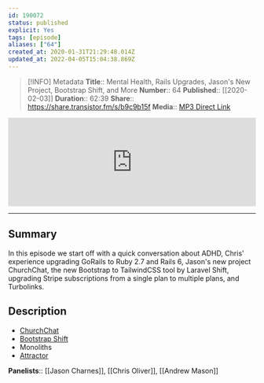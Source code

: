 ```yaml
---
id: 190072
status: published
explicit: Yes
tags: [episode]
aliases: ["64"]
created_at: 2020-01-31T21:29:48.014Z
updated_at: 2022-04-05T15:04:38.869Z
---
```


> [!INFO] Metadata
> **Title**:: Mental Health, Rails Upgrades, Jason's New Project, Bootstrap Shift, and More
> **Number**:: 64
> **Published**:: [[2020-02-03]]
> **Duration**:: 62:39
> **Share**:: <https://share.transistor.fm/s/b9c9b15f>
> **Media**:: [MP3 Direct Link](https://dts.podtrac.com/redirect.mp3/media.transistor.fm/b9c9b15f/17ffcf45.mp3)

<iframe width="100%" height="180" frameborder="no" scrolling="no" seamless src="https://share.transistor.fm/e/b9c9b15f/dark"></iframe>

---

## Summary

In this episode we start off with a quick conversation about ADHD, Chris' experience upgrading GoRails to Ruby 2.7 and Rails 6, Jason's new project ChurchChat, the new Bootstrap to TailwindCSS tool by Laravel Shift, upgrading Stripe subscriptions from a single plan to multiple plans, and Turbolinks.

## Description

- [ChurchChat](https://churchchat.io)
- [Bootstrap Shift](https://twitter.com/gonedark/status/1222945023999856640?s=20)
- Monoliths
- [Attractor](https://github.com/julianrubisch/attractor)

**Panelists**:: [[Jason Charnes]], [[Chris Oliver]], [[Andrew Mason]]
